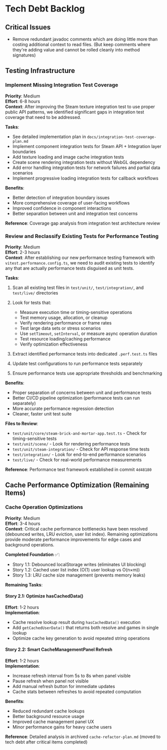 # Tech Debt Backlog

## Critical Issues

- Remove redundant javadoc comments which are doing little more than costing additional context to read files.
   (But keep comments where they're adding value and cannot be rolled cleanly into method signatures)

## Testing Infrastructure

### Implement Missing Integration Test Coverage
**Priority**: Medium  
**Effort**: 6-8 hours  
**Context**: After improving the Steam texture integration test to use proper public API patterns, we identified significant gaps in integration test coverage that need to be addressed.

**Tasks**:
- See detailed implementation plan in `docs/integration-test-coverage-plan.md`
- Implement component integration tests for Steam API + Integration layer boundaries
- Add texture loading and image cache integration tests  
- Create scene rendering integration tests without WebGL dependency
- Add error handling integration tests for network failures and partial data scenarios
- Implement progressive loading integration tests for callback workflows

**Benefits**:
- Better detection of integration boundary issues
- More comprehensive coverage of user-facing workflows
- Improved confidence in component interactions
- Better separation between unit and integration test concerns

**Reference**: Coverage gap analysis from integration test architecture review

### Review and Reclassify Existing Tests for Performance Testing
**Priority**: Medium  
**Effort**: 2-3 hours  
**Context**: After establishing our new performance testing framework with `vitest.performance.config.ts`, we need to audit existing tests to identify any that are actually performance tests disguised as unit tests.

**Tasks**:
1. Scan all existing test files in `test/unit/`, `test/integration/`, and `test/live/` directories
2. Look for tests that:
   - Measure execution time or timing-sensitive operations
   - Test memory usage, allocation, or cleanup
   - Verify rendering performance or frame rates
   - Test large data sets or stress scenarios
   - Use `setTimeout`, `setInterval`, or measure async operation duration
   - Test resource loading/caching performance
   - Verify optimization effectiveness

3. Extract identified performance tests into dedicated `.perf.test.ts` files
4. Update test configurations to run performance tests separately
5. Ensure performance tests use appropriate thresholds and benchmarking

**Benefits**:
- Proper separation of concerns between unit and performance tests
- Better CI/CD pipeline optimization (performance tests can run separately)
- More accurate performance regression detection
- Cleaner, faster unit test suite

**Files to Review**:
- `test/unit/core/steam-brick-and-mortar-app.test.ts` - Check for timing-sensitive tests
- `test/unit/scene/` - Look for rendering performance tests
- `test/unit/steam-integration/` - Check for API response time tests
- `test/integration/` - Look for end-to-end performance scenarios
- `test/live/` - Check for real-world performance measurements

**Reference**: Performance test framework established in commit `4d48180`

## Cache Performance Optimization (Remaining Items)

### Cache Operation Optimizations
**Priority**: Medium  
**Effort**: 3-4 hours  
**Context**: Critical cache performance bottlenecks have been resolved (debounced writes, LRU eviction, user list index). Remaining optimizations provide moderate performance improvements for edge cases and background operations.

**Completed Foundation** ✅:
- Story 1.1: Debounced localStorage writes (eliminates UI blocking)
- Story 1.2: Cached user list index (O(1) user lookup vs O(n×m))  
- Story 1.3: LRU cache size management (prevents memory leaks)

**Remaining Tasks**:

#### **Story 2.1: Optimize hasCachedData()**
**Effort**: 1-2 hours  
**Implementation**:
- Cache resolve lookup result during `hasCachedData()` execution
- Add `getCachedUserData()` that returns both resolve and games in single lookup
- Optimize cache key generation to avoid repeated string operations

#### **Story 2.2: Smart CacheManagementPanel Refresh**
**Effort**: 1-2 hours  
**Implementation**:
- Increase refresh interval from 5s to 8s when panel visible
- Pause refresh when panel not visible 
- Add manual refresh button for immediate updates
- Cache stats between refreshes to avoid repeated computation

**Benefits**:
- Reduced redundant cache lookups
- Better background resource usage
- Improved cache management panel UX
- Minor performance gains for heavy cache users

**Reference**: Detailed analysis in archived `cache-refactor-plan.md` (moved to tech debt after critical items completed)